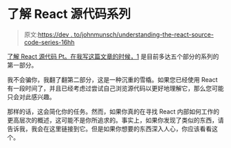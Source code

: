 # 了解 React 源代码系列

> 原文:[https://dev . to/johnmunsch/understanding-the-react-source-code-series-16hh](https://dev.to/johnmunsch/understanding-the-react-source-code-series-16hh)

[了解 React 源代码 Pt。在我写这篇文章的时候，1](https://hackernoon.com/understanding-the-react-source-code-initial-rendering-simple-component-i-80263fe46cf1) 是目前多达五个部分的系列的第一部分。

我不会骗你，我翻了翻第二部分，这是一种沉重的雪橇。如果您已经使用 React 有一段时间了，并且已经考虑过尝试自己浏览源代码以更好地理解它，那么您可能只会对此感兴趣。

那样的话，这会简化你的任务。然而，如果你真的在寻找 React 内部如何工作的更高层次的概述，这可能不是你所追求的。事实上，如果你发现了类似的东西，请告诉我，我会在这里链接到它。但是如果你想要的东西深入人心，你应该看看这个。